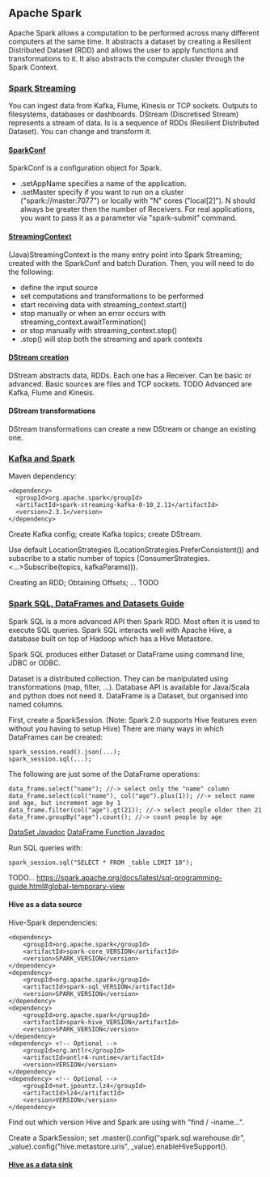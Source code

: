 ## Apache Spark

Apache Spark allows a computation to be performed across many different computers at the same time. It
abstracts a dataset by creating a Resilient Distributed Dataset (RDD) and allows the user to apply functions
and transformations to it. It also abstracts the computer cluster through the Spark Context.

### [Spark Streaming](https://spark.apache.org/docs/latest/streaming-programming-guide.html)

You can ingest data from Kafka, Flume, Kinesis or TCP sockets. Outputs to filesystems, databases or dashboards.
DStream (Discretised Stream) represents a stream of data. Is is a sequence of RDDs (Resilient Distributed
Dataset). You can change and transform it.

#### [SparkConf](https://spark.apache.org/docs/latest/api/java/index.html?org/apache/spark/SparkConf.html)

SparkConf is a configuration object for Spark.
* .setAppName specifies a name of the application.
* .setMaster specify if you want to run on a cluster ("spark://master:7077") or locally with "N" cores ("local[2]"). N should always be greater then the number of Receivers. For real applications, you want to pass it as a parameter via "spark-submit" command.

#### [StreamingContext](https://spark.apache.org/docs/latest/api/java/index.html?org/apache/spark/streaming/api/java/JavaStreamingContext.html)

(Java)StreamingContext is the many entry point into Spark Streaming; created with the SparkConf and batch Duration.
Then, you will need to do the following:
* define the input source
* set computations and transformations to be performed
* start receiving data with streaming_context.start()
* stop manually or when an error occurs with streaming_context.awaitTermination()
* or stop manually with streaming_context.stop()
* .stop() will stop both the streaming and spark contexts

#### [DStream creation](https://spark.apache.org/docs/latest/streaming-programming-guide.html#transformations-on-dstreams)

DStream abstracts data, RDDs. Each one has a Receiver. Can be basic or advanced.
Basic sources are files and TCP sockets. TODO
Advanced are Kafka, Flume and Kinesis.

#### DStream transformations

DStream transformations can create a new DStream or change an existing one.

### [Kafka and Spark](https://spark.apache.org/docs/latest/streaming-kafka-integration.html)

Maven dependency:
```
<dependency>
  <groupId>org.apache.spark</groupId>
  <artifactId>spark-streaming-kafka-0-10_2.11</artifactId>
  <version>2.3.1</version>
</dependency>
```

Create Kafka config; create Kafka topics; create DStream.

Use default LocationStrategies (LocationStrategies.PreferConsistent()) and subscribe to a static number of topics (ConsumerStrategies.<...>Subscribe(topics, kafkaParams))).

Creating an RDD; Obtaining Offsets; ... TODO

### [Spark SQL, DataFrames and Datasets Guide](https://spark.apache.org/docs/latest/sql-programming-guide.html)

Spark SQL is a more advanced API then Spark RDD. Most often it is used to execute SQL queries.
Spark SQL interacts well with Apache Hive, a database built on top of Hadoop which has a Hive Metastore.

Spark SQL produces either Dataset or DataFrame using command line, JDBC or ODBC.

Dataset is a distributed collection. They can be manipulated using transformations (map, filter, ...). Database API is available for Java/Scala and python does not need it.
DataFrame is a Dataset, but organised into named columns. 

First, create a SparkSession. (Note: Spark 2.0 supports Hive features even without you having to setup Hive)
There are many ways in which DataFrames can be created:
```
spark_session.read().json(...);
spark_session.sql(...);
```

The following are just some of the DataFrame operations:
```
data_frame.select("name"); //-> select only the "name" column 
data_frame.select(col("name"), col("age").plus(1)); //-> select name and age, but increment age by 1
data_frame.filter(col("age").gt(21)); //-> select people older then 21
data_frame.groupBy("age").count(); //-> count people by age
```
[DataSet Javadoc](https://spark.apache.org/docs/latest/api/java/org/apache/spark/sql/Dataset.html)
[DataFrame Function Javadoc](https://spark.apache.org/docs/latest/api/java/org/apache/spark/sql/functions.html)

Run SQL queries with:
```
spark_session.sql("SELECT * FROM _table LIMIT 10");
```

TODO... https://spark.apache.org/docs/latest/sql-programming-guide.html#global-temporary-view

#### Hive as a data source

Hive-Spark dependencies:
```
<dependency>
    <groupId>org.apache.spark</groupId>
    <artifactId>spark-core_VERSION</artifactId>
    <version>SPARK_VERSION</version>
</dependency>
<dependency>
    <groupId>org.apache.spark</groupId>
    <artifactId>spark-sql_VERSION</artifactId>
    <version>SPARK_VERSION</version>
</dependency>
<dependency>
    <groupId>org.apache.spark</groupId>
    <artifactId>spark-hive_VERSION</artifactId>
    <version>SPARK_VERSION</version>
</dependency>
<dependency> <!-- Optional -->
    <groupId>org.antlr</groupId>
    <artifactId>antlr4-runtime</artifactId>
    <version>VERSION</version>
</dependency>
<dependency> <!-- Optional -->
    <groupId>net.jpountz.lz4</groupId>
    <artifactId>lz4</artifactId>
    <version>VERSION</version>
</dependency>
```
Find out which version Hive and Spark are using with "find / -iname...".

Create a SparkSession; set .master().config("spark.sql.warehouse.dir", _value).config("hive.metastore.uris", _value).enableHiveSupport().

#### [Hive as a data sink](http://spark.apache.org/docs/latest/sql-programming-guide.html#saving-to-persistent-tables)

